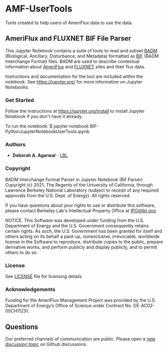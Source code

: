 # AMF-UserTools
Tools created to help users of AmeriFlux data to use the data.

## AmeriFlux and FLUXNET BIF File Parser

This Jupyter Notebook contains a suite of tools to read and subset [BADM](https://ameriflux.lbl.gov/data/badm/) (Biological, Ancillary, Disturbance, and Metadata) formatted as [BIF](https://ameriflux.lbl.gov/data/aboutdata/badm-data-product/) (BADM Interchange Format) files. BADM are used to describe contextual information about [AmeriFlux](https://ameriflux.lbl.gov/) and [FLUXNET](https://fluxnet.org/) sites and their flux data.

Instructions and documentation for the tool are included within the notebook. See https://jupyter.org/ for more information on Jupyter Notebooks.

### Get Started

Follow the instructions at https://jupyter.org/install to install Jupyter Notebook if you don't have it already.

To run the notebook:
    $ jupyter notebook BIF-PythonJupyterNotebookUserTools.ipynb

### Authors

* **Deborah A. Agarwal** - [LBL](https://crd.lbl.gov/divisions/scidata/about-scidata/scidata-staff/office-of-the-director/agarwal/)

### Copyright

BADM Interchange Format Parser in Jupyter Notebook (Bif Parser)
Copyright (c) 2021, The Regents of the University of California, through
Lawrence Berkeley National Laboratory (subject to receipt of any
required approvals from the U.S. Dept. of Energy). All rights reserved.

If you have questions about your rights to use or distribute this software,
please contact Berkeley Lab's Intellectual Property Office at
IPO@lbl.gov.

NOTICE.  This Software was developed under funding from the U.S. Department
of Energy and the U.S. Government consequently retains certain rights.  As
such, the U.S. Government has been granted for itself and others acting on
its behalf a paid-up, nonexclusive, irrevocable, worldwide license in the
Software to reproduce, distribute copies to the public, prepare derivative
works, and perform publicly and display publicly, and to permit others to
do so.

### License

See [LICENSE](LICENSE) file for licensing details

### Acknowledgements

Funding for the AmeriFlux Management Project was provided by the U.S. Department of Energy’s Office of Science under Contract No. DE-AC02-05CH11231.

## Questions

Our preferred channels of communication are public. Please open a [new discussion topic](https://github.com/AMF-FLX/AMF-UserTools/discussions) on Github discussions.
